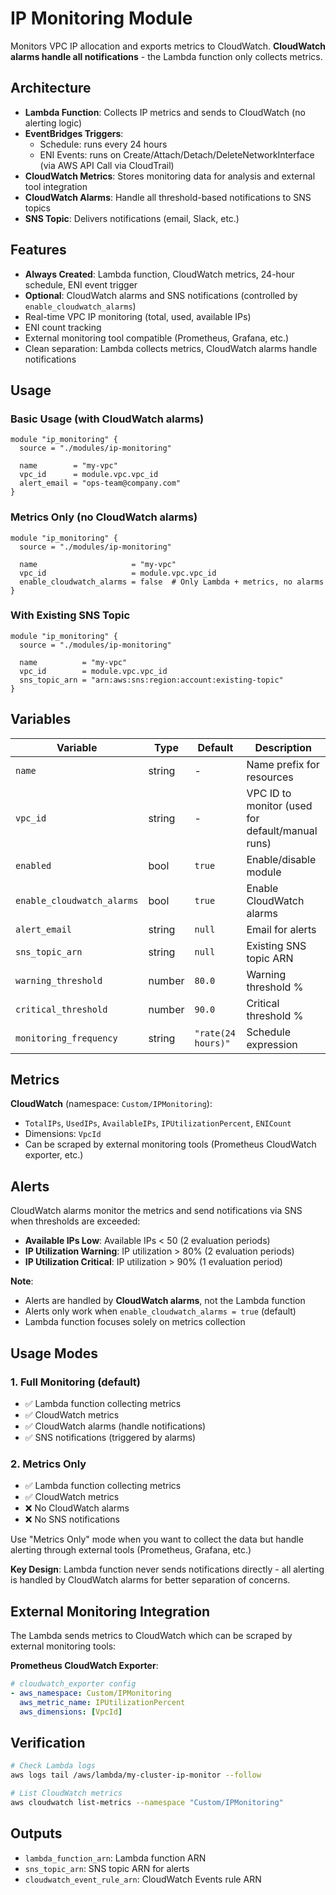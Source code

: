 # IP Monitoring Module

Monitors VPC IP allocation and exports metrics to CloudWatch. **CloudWatch alarms handle all notifications** - the Lambda function only collects metrics.

## Architecture

- **Lambda Function**: Collects IP metrics and sends to CloudWatch (no alerting logic)
- **EventBridges Triggers**: 
  - Schedule: runs every 24 hours
  - ENI Events: runs on Create/Attach/Detach/DeleteNetworkInterface (via AWS API Call via CloudTrail)
- **CloudWatch Metrics**: Stores monitoring data for analysis and external tool integration
- **CloudWatch Alarms**: Handle all threshold-based notifications to SNS topics
- **SNS Topic**: Delivers notifications (email, Slack, etc.)

## Features

- **Always Created**: Lambda function, CloudWatch metrics, 24-hour schedule, ENI event trigger
- **Optional**: CloudWatch alarms and SNS notifications (controlled by `enable_cloudwatch_alarms`)
- Real-time VPC IP monitoring (total, used, available IPs)
- ENI count tracking  
- External monitoring tool compatible (Prometheus, Grafana, etc.)
- Clean separation: Lambda collects metrics, CloudWatch alarms handle notifications

## Usage

### Basic Usage (with CloudWatch alarms)
```hcl
module "ip_monitoring" {
  source = "./modules/ip-monitoring"
  
  name        = "my-vpc"
  vpc_id      = module.vpc.vpc_id
  alert_email = "ops-team@company.com"
}
```

### Metrics Only (no CloudWatch alarms)
```hcl
module "ip_monitoring" {
  source = "./modules/ip-monitoring"
  
  name                     = "my-vpc"
  vpc_id                   = module.vpc.vpc_id
  enable_cloudwatch_alarms = false  # Only Lambda + metrics, no alarms
}
```

### With Existing SNS Topic
```hcl
module "ip_monitoring" {
  source = "./modules/ip-monitoring"
  
  name          = "my-vpc"
  vpc_id        = module.vpc.vpc_id
  sns_topic_arn = "arn:aws:sns:region:account:existing-topic"
}
```

## Variables

| Variable | Type | Default | Description |
|----------|------|---------|-------------|
| `name` | string | - | Name prefix for resources |
| `vpc_id` | string | - | VPC ID to monitor (used for default/manual runs) |
| `enabled` | bool | `true` | Enable/disable module |
| `enable_cloudwatch_alarms` | bool | `true` | Enable CloudWatch alarms |
| `alert_email` | string | `null` | Email for alerts |
| `sns_topic_arn` | string | `null` | Existing SNS topic ARN |
| `warning_threshold` | number | `80.0` | Warning threshold % |
| `critical_threshold` | number | `90.0` | Critical threshold % |
| `monitoring_frequency` | string | `"rate(24 hours)"` | Schedule expression |

## Metrics

**CloudWatch** (namespace: `Custom/IPMonitoring`):
- `TotalIPs`, `UsedIPs`, `AvailableIPs`, `IPUtilizationPercent`, `ENICount`
- Dimensions: `VpcId`
- Can be scraped by external monitoring tools (Prometheus CloudWatch exporter, etc.)

## Alerts

CloudWatch alarms monitor the metrics and send notifications via SNS when thresholds are exceeded:

- **Available IPs Low**: Available IPs < 50 (2 evaluation periods)
- **IP Utilization Warning**: IP utilization > 80% (2 evaluation periods) 
- **IP Utilization Critical**: IP utilization > 90% (1 evaluation period)

**Note**: 
- Alerts are handled by **CloudWatch alarms**, not the Lambda function
- Alerts only work when `enable_cloudwatch_alarms = true` (default)
- Lambda function focuses solely on metrics collection

## Usage Modes

### 1. **Full Monitoring** (default)
- ✅ Lambda function collecting metrics
- ✅ CloudWatch metrics
- ✅ CloudWatch alarms (handle notifications)
- ✅ SNS notifications (triggered by alarms)

### 2. **Metrics Only**
- ✅ Lambda function collecting metrics  
- ✅ CloudWatch metrics
- ❌ No CloudWatch alarms
- ❌ No SNS notifications

Use "Metrics Only" mode when you want to collect the data but handle alerting through external tools (Prometheus, Grafana, etc.)

**Key Design**: Lambda function never sends notifications directly - all alerting is handled by CloudWatch alarms for better separation of concerns.

## External Monitoring Integration

The Lambda sends metrics to CloudWatch which can be scraped by external monitoring tools:

**Prometheus CloudWatch Exporter**:
```yaml
# cloudwatch_exporter config
- aws_namespace: Custom/IPMonitoring
  aws_metric_name: IPUtilizationPercent
  aws_dimensions: [VpcId]
```

## Verification

```bash
# Check Lambda logs
aws logs tail /aws/lambda/my-cluster-ip-monitor --follow

# List CloudWatch metrics
aws cloudwatch list-metrics --namespace "Custom/IPMonitoring"
```

## Outputs

- `lambda_function_arn`: Lambda function ARN
- `sns_topic_arn`: SNS topic ARN for alerts
- `cloudwatch_event_rule_arn`: CloudWatch Events rule ARN
